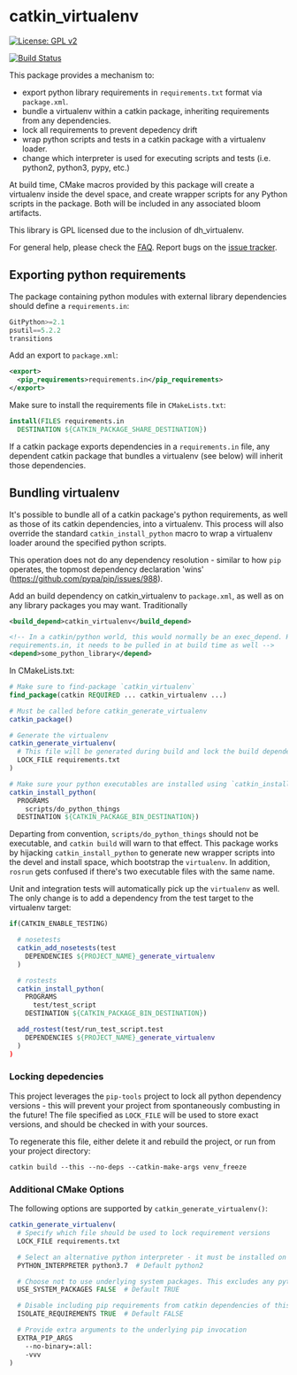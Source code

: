 # catkin_virtualenv

[![License: GPL v2](https://img.shields.io/badge/License-GPL%20v2-blue.svg)](https://www.gnu.org/licenses/old-licenses/gpl-2.0.en.html)

[![Build Status](https://travis-ci.org/locusrobotics/catkin_virtualenv.svg?branch=master)](https://travis-ci.org/locusrobotics/catkin_virtualenv)

This package provides a mechanism to:

- export python library requirements in `requirements.txt` format via `package.xml`.
- bundle a virtualenv within a catkin package, inheriting requirements from any dependencies.
- lock all requirements to prevent depedency drift
- wrap python scripts and tests in a catkin package with a virtualenv loader.
- change which interpreter is used for executing scripts and tests (i.e. python2, python3, pypy, etc.)

At build time, CMake macros provided by this package will create a virtualenv inside the devel space, and create
wrapper scripts for any Python scripts in the package. Both will be included in any associated bloom artifacts.

This library is GPL licensed due to the inclusion of dh_virtualenv.

For general help, please check the [FAQ](http://answers.ros.org/questions/tags:catkin_virtualenv). Report bugs on the [issue tracker](https://github.com/locusrobotics/catkin_virtualenv/issues).

## Exporting python requirements

The package containing python modules with external library dependencies should define a `requirements.in`:

```python
GitPython>=2.1
psutil==5.2.2
transitions
```

Add an export to `package.xml`:

```xml
<export>
  <pip_requirements>requirements.in</pip_requirements>
</export>
```

Make sure to install the requirements file in `CMakeLists.txt`:

```cmake
install(FILES requirements.in
  DESTINATION ${CATKIN_PACKAGE_SHARE_DESTINATION})
```

If a catkin package exports dependencies in a `requirements.in` file, any dependent catkin package that bundles a virtualenv (see below) will inherit those dependencies.

## Bundling virtualenv

It's possible to bundle all of a catkin package's python requirements, as well as those of its catkin dependencies,
into a virtualenv. This process will also override the standard `catkin_install_python` macro to wrap a virtualenv
loader around the specified python scripts.

This operation does not do any dependency resolution - similar to how `pip` operates, the topmost dependency declaration
'wins' (https://github.com/pypa/pip/issues/988).

Add an build dependency on catkin_virtualenv to `package.xml`, as well as on any library packages you may want. Traditionally

```xml
<build_depend>catkin_virtualenv</build_depend>

<!-- In a catkin/python world, this would normally be an exec_depend. However, if `some_python_library` exports
requirements.in, it needs to be pulled in at build time as well -->
<depend>some_python_library</depend>
```

In CMakeLists.txt:

```cmake
# Make sure to find-package `catkin_virtualenv`
find_package(catkin REQUIRED ... catkin_virtualenv ...)

# Must be called before catkin_generate_virtualenv
catkin_package()

# Generate the virtualenv
catkin_generate_virtualenv(
  # This file will be generated during build and lock the build dependencies. Please check it in with your sources.
  LOCK_FILE requirements.txt
)

# Make sure your python executables are installed using `catkin_install_python`:
catkin_install_python(
  PROGRAMS
    scripts/do_python_things
  DESTINATION ${CATKIN_PACKAGE_BIN_DESTINATION})
```

Departing from convention, `scripts/do_python_things` should not be executable, and `catkin build` will warn to that effect.
This package works by hijacking `catkin_install_python` to generate new wrapper scripts into the devel and install space,
which bootstrap the `virtualenv`. In addition, `rosrun` gets confused if there's two executable files with the same name.

Unit and integration tests will automatically pick up the `virtualenv` as well. The only change is to add a dependency
from the test target to the virtualenv target:

```cmake
if(CATKIN_ENABLE_TESTING)

  # nosetests
  catkin_add_nosetests(test
    DEPENDENCIES ${PROJECT_NAME}_generate_virtualenv
  )

  # rostests
  catkin_install_python(
    PROGRAMS
      test/test_script
    DESTINATION ${CATKIN_PACKAGE_BIN_DESTINATION})

  add_rostest(test/run_test_script.test
    DEPENDENCIES ${PROJECT_NAME}_generate_virtualenv
  )
)
```

### Locking depedencies

This project leverages the `pip-tools` project to lock all python dependency versions - this will prevent your project
from spontaneously combusting in the future! The file specified as `LOCK_FILE` will be used to store exact versions,
and should be checked in with your sources.

To regenerate this file, either delete it and rebuild the project, or run from your project directory:

`catkin build --this --no-deps --catkin-make-args venv_freeze`

### Additional CMake Options

The following options are supported by `catkin_generate_virtualenv()`:

```cmake
catkin_generate_virtualenv(
  # Specify which file should be used to lock requirement versions
  LOCK_FILE requirements.txt

  # Select an alternative python interpreter - it must be installed on the system.
  PYTHON_INTERPRETER python3.7  # Default python2

  # Choose not to use underlying system packages. This excludes any python packages installed by apt or system-pip from the environment.
  USE_SYSTEM_PACKAGES FALSE  # Default TRUE

  # Disable including pip requirements from catkin dependencies of this package.
  ISOLATE_REQUIREMENTS TRUE  # Default FALSE

  # Provide extra arguments to the underlying pip invocation
  EXTRA_PIP_ARGS
    --no-binary=:all:
    -vvv
)
